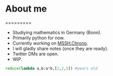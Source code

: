 # About me
=========

* Studiying mathematics in Germany (Bonn).
* Primarily python for now.
* Currently working on [MSSH.Chrono](https://github.com/MathManuelHinz/chrono "Chrono").
* I will gladly share notes (once they are ready).
* Twitter DMs are open.
* WIP.
```python
reduce(lambda a,b:a*b,[2,2,5]) #years old
```

